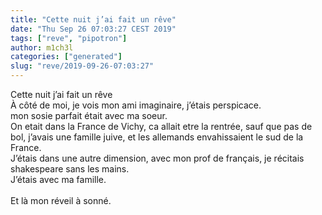 ```yaml
---
title: "Cette nuit j’ai fait un rêve"
date: "Thu Sep 26 07:03:27 CEST 2019"
tags: ["reve", "pipotron"]
author: m1ch3l
categories: ["generated"]
slug: "reve/2019-09-26-07:03:27"
---
```


Cette nuit j’ai fait un rêve<br>
À côté de moi, je vois mon ami imaginaire, j’étais perspicace.<br>
mon sosie parfait était avec ma soeur.<br>
On etait dans la France de Vichy, ca allait etre la rentrée, sauf que pas de bol, j’avais une famille juive, et les allemands envahissaient le sud de la France.<br>
J’étais dans une autre dimension, avec mon prof de français, je récitais shakespeare sans les mains.<br>
J’étais avec ma famille.<br>
<br>
Et là mon réveil à sonné.<br>
<br>
